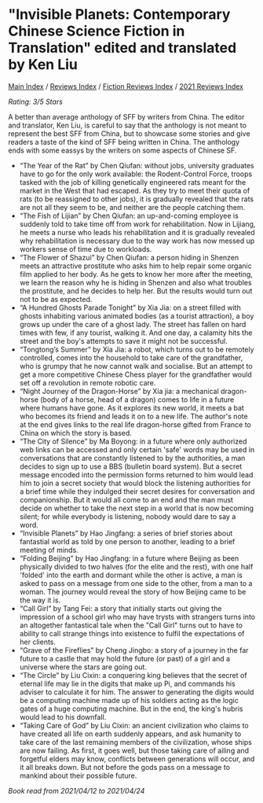 # "Invisible Planets: Contemporary Chinese Science Fiction in Translation" edited and translated by Ken Liu

[Main Index](../../../README.md) / [Reviews Index](../../README.md) / [Fiction Reviews Index](../README.md) / [2021 Reviews Index](README.md)

*Rating: 3/5 Stars*

A better than average anthology of SFF by writers from China. The editor and translator, Ken Liu, is careful to say that the anthology is not meant to represent the best SFF from China, but to showcase some stories and give readers a taste of the kind of SFF being written in China. The anthology ends with some eassys by the writers on some aspects of Chinese SF.

- “The Year of the Rat” by Chen Qiufan: without jobs, university graduates have to go for the only work available: the Rodent-Control Force, troops tasked with the job of killing genetically engineered rats meant for the market in the West that had escaped. As they try to meet their quota of rats (to be reassigned to other jobs), it is gradually revealed that the rats are not all they seem to be, and neither are the people catching them.
- “The Fish of Lijian” by Chen Qiufan: an up-and-coming employee is suddenly told to take time off from work for rehabilitation. Now in Lijiang, he meets a nurse who leads his rehabilitation and it is gradually revealed why rehabilitation is necessary due to the way work has now messed up workers sense of time due to workloads.
- “The Flower of Shazui” by Chen Qiufan: a person hiding in Shenzen meets an attractive prostitute who asks him to help repair some organic film applied to her body. As he gets to know her more after the meeting, we learn the reason why he is hiding in Shenzen and also what troubles the prostitute, and he decides to help her. But the results would turn out not to be as expected.
- “A Hundred Ghosts Parade Tonight” by Xia Jia: on a street filled with ghosts inhabiting various animated bodies (as a tourist attraction), a boy grows up under the care of a ghost lady. The street has fallen on hard times with few, if any tourist, walking it. And one day, a calamity hits the street and the boy's attempts to save it might not be successful.
- “Tongtong’s Summer” by Xia Jia: a robot, which turns out to be remotely controlled, comes into the household to take care of the grandfather, who is grumpy that he now cannot walk and socialise. But an attempt to get a more competitive Chinese Chess player for the grandfather would set off a revolution in remote robotic care.
- “Night Journey of the Dragon-Horse” by Xia jia: a mechanical dragon-horse (body of a horse, head of a dragon) comes to life in a future where humans have gone. As it explores its new world, it meets a bat who becomes its friend and leads it on to a new life. The author's note at the end gives links to the real life dragon-horse gifted from France to China on which the story is based.
- “The City of Silence” by Ma Boyong: in a future where only authorized web links can be accessed and only certain 'safe' words may be used in conversations that are constantly listened to by the authorities, a man decides to sign up to use a BBS (bulletin board system). But a secret message encoded into the permission forms returned to him would lead him to join a secret society that would block the listening authorities for a brief time while they indulged their secret desires for conversation and companionship. But it would all come to an end and the man must decide on whether to take the next step in a world that is now becoming silent; for while everybody is listening, nobody would dare to say a word.
- “Invisible Planets” by Hao Jingfang: a series of brief stories about fantastial world as told by one person to another, leading to a brief meeting of minds.
- “Folding Beijing” by Hao Jingfang: in a future where Beijing as been physically divided to two halves (for the elite and the rest), with one half 'folded' into the earth and dormant while the other is active, a man is asked to pass on a message from one side to the other, from a man to a woman. The journey would reveal the story of how Beijing came to be the way it is.
- “Call Girl” by Tang Fei: a story that initially starts out giving the impression of a school girl who may have trysts with strangers turns into an altogether fantastical tale when the "Call Girl" turns out to have to ability to call strange things into existence to fulfil the expectations of her clients.
- “Grave of the Fireflies” by Cheng Jingbo: a story of a journey in the far future to a castle that may hold the future (or past) of a girl and a universe where the stars are going out.
- “The Circle” by Liu Cixin: a conquering king believes that the secret of eternal life may lie in the digits that make up Pi, and commands his adviser to calculate it for him. The answer to generating the digits would be a computing machine made up of his soldiers acting as the logic gates of a huge computing machine. But in the end, the king's hubris would lead to his downfall.
- “Taking Care of God” by Liu Cixin: an ancient civilization who claims to have created all life on earth suddenly appears, and ask humanity to take care of the last remaining members of the civilization, whose ships are now failing. As first, it goes well, but those taking care of ailing and forgetful elders may know, conflicts between generations will occur, and it all breaks down. But not before the gods pass on a message to mankind about their possible future.

*Book read from 2021/04/12 to 2021/04/24*
